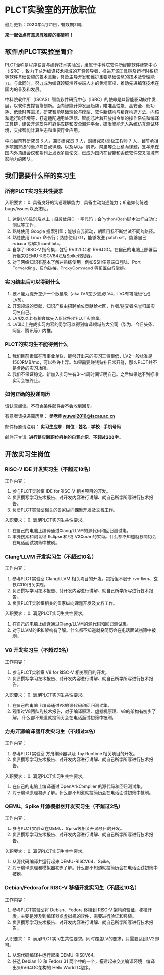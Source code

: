 # PLCT实验室的开放职位

最后更新：2020年4月21日，有效期2周。

**来一起做点有意思有难度的事情吧！**

## 软件所PLCT实验室简介

PLCT全称是程序语言与编译技术实验室，隶属于中科院软件所智能软件研究中心（ISRC），致力于成为编译技术领域的开源领导者，推进开源工具链及运行时系统等软件基础设施的技术革新，具备主导开发和维护重要基础设施的技术及管理能力。与此同时，努力成为编译领域培养尖端人才的黄埔军校，推动先进编译技术在国内的普及和发展。

中科院软件所（ISCAS）智能软件研究中心（ISRC）的使命是以智能驱动软件发展，以软件支撑智能创新。面向智能计算发展趋势，瞄准高性能、高安全、低功耗、低延时等需求，研究智能基础理论与模型、软件新结构与编译构造方法、内核和运行时环境等，打造适配通用处理器、智能芯片和开放指令集的操作系统和编译工具链，建设开源软件可靠供应链和安全漏洞平台，研发智能无人系统仿真测试环境，支撑智能计算生态和重要行业应用。

中心目前有研究员 3 人，兼职研究员 3 人，副研究员/高级工程师 7 人，目前承担多项国家级的重点项目或课题，以及华为、腾讯、阿里等企业横向课题，近年来在国内外顶级会议和期刊上发表多篇论文，已成为国内在智能和系统软件交叉领域有影响力的团队。

## 我们需要什么样的实习生

### 所有PLCT实习生共性要求

入职要求：
0. 具备良好的沟通理解能力；具备主动沟通能力；知道如何陈述bugs/issues以及求助。
1. 达到LV3级别及以上；经常使用C++写代码；会Python/Bash脚本进行自动化测试等工作。
2. 熟练使用 Google 搜索引擎；能够自我驱动，朝着目标不断尝试不同的路径。
3. 熟练使用 Linux 命令行；熟练使用 Git，能够发送 patch set，能够自己 rebase 或解决 conflicts。
4. 自学了 RISC-V 指令集，包括 RV32GC 和 RV64GC。在自己的电脑上部署运行起来QEMU-RISCV64以及Spike模拟器。
5. 对于网络知识有基本了解并熟练使用，例如SSH任意端口登陆、Port Forwarding、反向链接、ProxyCommand 等配置自行掌握。

### 实习结束后可以得到什么

1. 技术能力提升至少一个数量级（aka LV3至少变成LV4，LV4有可能进化成LV5）。
2. 开源领域的贡献，知识产权由招聘单位贡献给社区，作者/提交者名誉归属实习生自己。
3. LV4及以上有机会优先入职软件所PLCT实验室。
4. LV3以上完成实习内容的同学可以得到编译领域各大公司（华为、今日头条、阿里、腾讯等）内推。

### PLCT的实习生不能得到什么

1. 我们目前隶属在市事业单位，能够开出来的实习工资很低，LV2一般标准是 1500RMB/mo，可以些许上浮。如果需要赚钱贴补日常开销，那么PLCT并不是合适的实习场所。
2. 我们不保证稳定。新加入实习生有3～4周时间证明自己。之后如果达不到标准实习会被终止。

### 如何正确的投递简历

请认真阅读。不符合条件邮件会不会收到回复。

有意者请投递简历至：
**吴老师 wuwei2016@iscas.ac.cn**

邮件标题请注明：
**实习生应聘 - 岗位 - 姓名 - 学校 - 手机号码**

邮件正文请:
**进行跟应聘职位相关的自我介绍，不超过300字。**

## 开放实习生岗位

### RISC-V IDE 开发实习生（不超过10名）

工作内容：
1. 参与PLCT实验室 IDE for RISC-V 相关项目的开发。
2. 负责撰写学习技术报告、对开发内容进行讲解、就自己所学所写进行技术报告。
3. 负责PLCT实验室相关的国家纵向课题开发及文档工作。

入职要求：
0. 满足PLCT实习生共性要求。
1. 在自己的电脑上编译通过Clang/LLVM的源代码和回归测试集。
2. 事先搜索和阅读过 Eclipse 和/或 VSCode 的架构。什么都不知道就投简历会在电话面试初筛中被刷。

### Clang/LLVM 开发实习生（不超过10名）

工作内容：
1. 参与PLCT实验室 Clang/LLVM 相关项目的开发，包括但不限于 rvv-llvm、玄铁C910相关实现。
2. 负责撰写学习技术报告、对开发内容进行讲解、就自己所学所写进行技术报告。
3. 负责PLCT实验室相关的国家纵向课题开发及文档工作。

入职要求：
0. 满足PLCT实习生共性要求。
1. 在自己的电脑上编译通过Clang/LLVM的源代码和回归测试集。
2. 对于LLVM的IR和架构有了解。什么都不知道就投简历会在电话面试初筛中被刷。

### V8 开发实习生（不超过5名）

工作内容：
1. 参与PLCT实验室 V8 for RISC-V 相关项目的开发。
2. 负责撰写学习技术报告、对开发内容进行讲解、就自己所学所写进行技术报告。

入职要求：
0. 满足PLCT实习生共性要求。
1. 在自己的电脑上编译通过V8的源代码和回归测试集。
2. 观看过V8团队的技术报告，对于编译原理、虚拟机原理、V8的架构有初步了解。
什么都不知道就投简历会在电话面试初筛中被刷。

### 方舟开源编译器开发实习生（不超过3名）

工作内容：
1. 参与PLCT实验室 方舟编译器以及 Toy Runtime 相关项目的开发。
2. 负责撰写学习技术报告、对开发内容进行讲解、就自己所学所写进行技术报告。

入职要求：
0. 满足PLCT实习生共性要求。
1. 在自己的电脑上编译通过 OpenArkCompiler 的源代码和回归测试集。
2. 对于编译原理初步了解。什么都不知道就投简历会在电话面试初筛中被刷。

### QEMU、Spike 开源模拟器开发实习生（不超过2名）

工作内容：
1. 参与PLCT实验室在QEMU、Spike等相关开源项目的开发。
2. 负责撰写学习技术报告、对开发内容进行讲解、就自己所学所写进行技术报告。

入职要求：
0. 满足PLCT实习生共性要求。
1. 从源代码编译并运行起来 QEMU-RISCV64、Spike。
2. 对于编译原理和模拟器初步了解。什么都不知道就投简历会在电话面试初筛中被刷。


### Debian/Fedora for RISC-V 移植开发实习生（不超过10名）

工作内容：
1. 参与PLCT实验室将 Debian、Fedora 移植到 RISC-V 架构的验证、移植开发。主要是涉及到编译器或虚拟机的软件，需要进行验证和移植。
2. 负责撰写学习技术报告、对开发内容进行讲解、就自己所学所写进行技术报告。

入职要求：
0. 满足PLCT实习生共性要求。同时覆盖LV的要求，只需要达到LV2即可。
1. 从源代码编译并运行起来 QEMU-RISCV64。
2. 任选 Debian 10 和 Fedora 31 两个中的一个，搭建起来交叉编译环境，编译出来RV64GC架构的 Hello World C程序。
